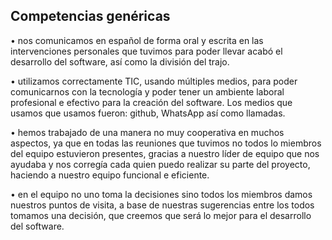 <h2>Competencias genéricas</h2>

• nos comunicamos en español de forma oral y escrita en las intervenciones personales que tuvimos para poder llevar acabó el desarrollo del software, así como la división del trajo.

• utilizamos correctamente TIC, usando múltiples medios, para poder comunicarnos con la tecnología y poder tener un ambiente laboral profesional e efectivo para la creación del software. Los medios que usamos que usamos fueron: github, WhatsApp así como llamadas.

• hemos trabajado de una manera no muy cooperativa en muchos aspectos, ya que en todas las reuniones que tuvimos no todos lo miembros del equipo  estuvieron presentes, gracias a nuestro líder de equipo que nos ayudaba y nos corregía cada quien puedo realizar su parte del proyecto, haciendo a nuestro equipo funcional e eficiente.

• en el equipo no uno toma la decisiones sino todos  los miembros  damos nuestros puntos de visita, a base de nuestras sugerencias entre los todos tomamos una decisión, que creemos  que será lo mejor para el desarrollo del software.
